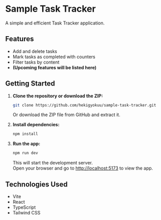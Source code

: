 # Sample Task Tracker

A simple and efficient Task Tracker application.

## Features

- Add and delete tasks
- Mark tasks as completed with counters
- Filter tasks by content
- **(Upcoming features will be listed here)**

## Getting Started

1. **Clone the repository or download the ZIP:**

   ```bash
   git clone https://github.com/hekigyokuu/sample-task-tracker.git
   ```

   Or download the ZIP file from GitHub and extract it.

2. **Install dependencies:**

   ```bash
   npm install
   ```

3. **Run the app:**

   ```bash
   npm run dev
   ```

   This will start the development server.  
   Open your browser and go to [http://localhost:5173](http://localhost:5173) to view the app.

## Technologies Used

- Vite
- React
- TypeScript
- Tailwind CSS
